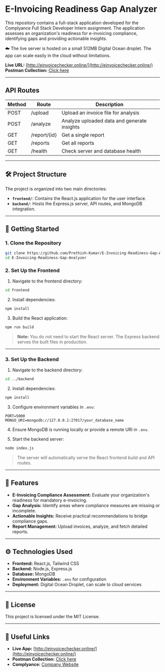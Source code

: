 # E-Invoicing Readiness Gap Analyzer

This repository contains a full-stack application developed for the Complyance Full Stack Developer Intern assignment. The application assesses an organization's readiness for e-invoicing compliance, identifying gaps and providing actionable insights.

☁️ The live server is hosted on a small 512MB Digital Ocean droplet. The app can scale easily in the cloud without limitations.

**Live URL:** [http://einvoicechecker.online/](http://einvoicechecker.online/)  
**Postman Collection:** [Click here](https://.postman.co/workspace/My-Workspace~51915c36-4ea5-4c85-82fc-acd226440e92/request/27634321-7530db8e-f571-4e04-a94b-11698b6cafd9?action=share&creator=27634321&ctx=documentation)

---

## **API Routes**

| Method | Route        | Description                                 |
| ------ | ------------ | ------------------------------------------- |
| POST   | /upload      | Upload an invoice file for analysis         |
| POST   | /analyze     | Analyze uploaded data and generate insights |
| GET    | /report/{id} | Get a single report                         |
| GET    | /reports     | Get all reports                             |
| GET    | /health      | Check server and database health            |

---

## 🛠️ Project Structure

The project is organized into two main directories:

- **`frontend/`**: Contains the React.js application for the user interface.
- **`backend/`**: Hosts the Express.js server, API routes, and MongoDB integration.

---

## 🚀 Getting Started

### 1. Clone the Repository

```bash
git clone https://github.com/Prethish-Kumar/E-Invoicing-Readiness-Gap-Analyzer.git
cd E-Invoicing-Readiness-Gap-Analyzer
```

### 2. Set Up the Frontend

1. Navigate to the frontend directory:

```bash
cd frontend
```

2. Install dependencies:

```bash
npm install
```

3. Build the React application:

```bash
npm run build
```

> **Note:** You do not need to start the React server. The Express backend serves the built files in production.

---

### 3. Set Up the Backend

1. Navigate to the backend directory:

```bash
cd ../backend
```

2. Install dependencies:

```bash
npm install
```

3. Configure environment variables in `.env`:

```
PORT=5000
MONGO_URI=mongodb://127.0.0.1:27017/your_database_name
```

4. Ensure MongoDB is running locally or provide a remote URI in `.env`.

5. Start the backend server:

```bash
node index.js
```

> The server will automatically serve the React frontend build and API routes.

---

## 📄 Features

- **E-Invoicing Compliance Assessment:** Evaluate your organization's readiness for mandatory e-invoicing.
- **Gap Analysis:** Identify areas where compliance measures are missing or incomplete.
- **Actionable Insights:** Receive practical recommendations to bridge compliance gaps.
- **Report Management:** Upload invoices, analyze, and fetch detailed reports.

---

## ⚙️ Technologies Used

- **Frontend:** React.js, Tailwind CSS
- **Backend:** Node.js, Express.js
- **Database:** MongoDB
- **Environment Variables:** `.env` for configuration
- **Deployment:** Digital Ocean Droplet, can scale to cloud services

---

## 📄 License

This project is licensed under the MIT License.

---

## 🔗 Useful Links

- **Live App:** [http://einvoicechecker.online/](http://einvoicechecker.online/)
- **Postman Collection:** [Click here](https://.postman.co/workspace/My-Workspace~51915c36-4ea5-4c85-82fc-acd226440e92/request/27634321-7530db8e-f571-4e04-a94b-11698b6cafd9?action=share&creator=27634321&ctx=documentation)
- **Complyance:** [Company Website](https://complyance.io)
